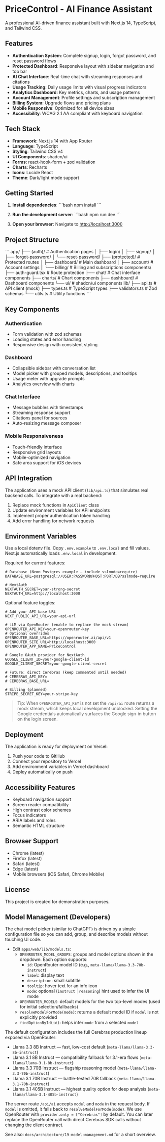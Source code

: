 # PriceControl - AI Finance Assistant

A professional AI-driven finance assistant built with Next.js 14, TypeScript, and Tailwind CSS.

## Features

- **Authentication System**: Complete signup, login, forgot password, and reset password flows
- **Protected Dashboard**: Responsive layout with sidebar navigation and top bar
- **AI Chat Interface**: Real-time chat with streaming responses and citations
- **Usage Tracking**: Daily usage limits with visual progress indicators
- **Analytics Dashboard**: Key metrics, charts, and usage patterns
- **Account Management**: Profile settings and subscription management
- **Billing System**: Upgrade flows and pricing plans
- **Mobile Responsive**: Optimized for all device sizes
- **Accessibility**: WCAG 2.1 AA compliant with keyboard navigation

## Tech Stack

- **Framework**: Next.js 14 with App Router
- **Language**: TypeScript
- **Styling**: Tailwind CSS v4
- **UI Components**: shadcn/ui
- **Forms**: react-hook-form + zod validation
- **Charts**: Recharts
- **Icons**: Lucide React
- **Theme**: Dark/light mode support

## Getting Started

1. **Install dependencies**:
   \`\`\`bash
   npm install
   \`\`\`

2. **Run the development server**:
   \`\`\`bash
   npm run dev
   \`\`\`

3. **Open your browser**:
   Navigate to [http://localhost:3000](http://localhost:3000)

## Project Structure

\`\`\`
app/
├── (auth)/                 # Authentication pages
│   ├── login/
│   ├── signup/
│   ├── forgot-password/
│   └── reset-password/
├── (protected)/           # Protected routes
│   ├── dashboard/         # Main dashboard
│   ├── account/          # Account settings
│   └── billing/          # Billing and subscriptions
components/
├── auth-guard.tsx        # Route protection
├── chat/                 # Chat interface components
├── charts/               # Chart components
├── dashboard/            # Dashboard components
└── ui/                   # shadcn/ui components
lib/
├── api.ts               # API client (mock)
├── types.ts             # TypeScript types
├── validators.ts        # Zod schemas
└── utils.ts             # Utility functions
\`\`\`

## Key Components

### Authentication
- Form validation with zod schemas
- Loading states and error handling
- Responsive design with consistent styling

### Dashboard
- Collapsible sidebar with conversation list
- Model picker with grouped models, descriptions, and tooltips
- Usage meter with upgrade prompts
- Analytics overview with charts

### Chat Interface
- Message bubbles with timestamps
- Streaming response support
- Citations panel for sources
- Auto-resizing message composer

### Mobile Responsiveness
- Touch-friendly interface
- Responsive grid layouts
- Mobile-optimized navigation
- Safe area support for iOS devices

## API Integration

The application uses a mock API client (`lib/api.ts`) that simulates real backend calls. To integrate with a real backend:

1. Replace mock functions in `ApiClient` class
2. Update environment variables for API endpoints
3. Implement proper authentication token handling
4. Add error handling for network requests

## Environment Variables

Use a local dotenv file. Copy `.env.example` to `.env.local` and fill values. Next.js automatically loads `.env.local` in development.

Required for current features:

```env
# Database (Neon Postgres example – include sslmode=require)
DATABASE_URL=postgresql://USER:PASSWORD@HOST:PORT/DB?sslmode=require

# NextAuth
NEXTAUTH_SECRET=your-strong-secret
NEXTAUTH_URL=http://localhost:3000
```

Optional feature toggles:

```env
# Add your API base URL
NEXT_PUBLIC_API_URL=your-api-url

# LLM via OpenRouter (enable to replace the mock stream)
OPENROUTER_API_KEY=your-openrouter-key
# Optional overrides
OPENROUTER_BASE_URL=https://openrouter.ai/api/v1
OPENROUTER_SITE_URL=http://localhost:3000
OPENROUTER_APP_NAME=PriceControl

# Google OAuth provider for NextAuth
GOOGLE_CLIENT_ID=your-google-client-id
GOOGLE_CLIENT_SECRET=your-google-client-secret

# Future: direct Cerebras (keep commented until needed)
# CEREBRAS_API_KEY=
# CEREBRAS_BASE_URL=

# Billing (planned)
STRIPE_SECRET_KEY=your-stripe-key
```

> Tip: When `OPENROUTER_API_KEY` is not set the `/api/ai` route returns a mock stream, which keeps local development unblocked. Setting the Google credentials automatically surfaces the Google sign-in button on the login screen.

## Deployment

The application is ready for deployment on Vercel:

1. Push your code to GitHub
2. Connect your repository to Vercel
3. Add environment variables in Vercel dashboard
4. Deploy automatically on push

## Accessibility Features

- Keyboard navigation support
- Screen reader compatibility
- High contrast color schemes
- Focus indicators
- ARIA labels and roles
- Semantic HTML structure

## Browser Support

- Chrome (latest)
- Firefox (latest)
- Safari (latest)
- Edge (latest)
- Mobile browsers (iOS Safari, Chrome Mobile)

## License

This project is created for demonstration purposes.

## Model Management (Developers)

The chat model picker (similar to ChatGPT) is driven by a simple configuration file so you can add, group, and describe models without touching UI code.

- Edit `apps/web/lib/models.ts`:
  - `OPENROUTER_MODEL_GROUPS`: groups and model options shown in the dropdown. Each option supports:
    - `id`: OpenRouter model ID (e.g., `meta-llama/llama-3.3-70b-instruct`)
    - `label`: display text
    - `description`: small subtitle
    - `tooltip`: hover text for an info icon
    - `mode`: optional (`instruct` | `reasoning`) hint used to infer the UI mode
  - `OPENROUTER_MODELS`: default models for the two top-level modes (used for initial selection/fallbacks)
  - `resolveModelForMode(mode)`: returns a default model ID if `model` is not explicitly provided
  - `findOptionById(id)`: helps infer `mode` from a selected `model`

The default configuration includes the full Cerebras production lineup exposed via OpenRouter:

- Llama 3.3 8B Instruct — fast, low-cost default (`meta-llama/llama-3.3-8b-instruct`)
- Llama 3.1 8B Instruct — compatibility fallback for 3.1-era flows (`meta-llama/llama-3.1-8b-instruct`)
- Llama 3.3 70B Instruct — flagship reasoning model (`meta-llama/llama-3.3-70b-instruct`)
- Llama 3.1 70B Instruct — battle-tested 70B fallback (`meta-llama/llama-3.1-70b-instruct`)
- Llama 3.1 405B Instruct — highest quality option for deep analysis (`meta-llama/llama-3.1-405b-instruct`)

The server route `/api/ai` accepts `model` and `mode` in the request body. If `model` is omitted, it falls back to `resolveModelForMode(mode)`. We use OpenRouter with `provider.only = ["Cerebras"]` by default. You can later replace the OpenRouter call with direct Cerebras SDK calls without changing the client contract.

See also: `docs/architecture/19-model-management.md` for a short overview.

